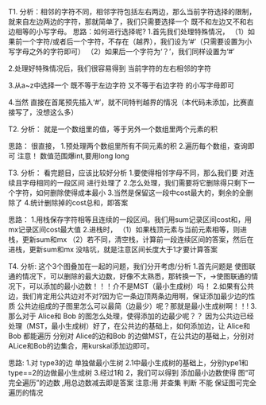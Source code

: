 T1.
分析：相邻的字符不同，相邻字符包括左右两边，那么当前字符选择的限制，就来自左边两边的字符，那就简单了，我们只需要选择一个 既不和左边又不和右边相等的小写字母。
思路：如何进行选择呢?
1.首先我们处理特殊情况，
（1）如果前一个字符/或者后一个字符，不存在（越界），我们设为‘#’（只需要设置为小写字母之外的字符即可）
（2）如果后一个字符为‘？’，我们同样设置为‘#’

2.处理好特殊情况后，我们很容易得到 当前字符的左右相邻的字符

3.从a~z中选择一个 既不等于左边字符 又不等于右边字符 的小写字母即可

4.当然 直接在首尾预先插入‘#’，就不同特判越界的情况（本代码未添加，比赛直接写了，没想这么多）



T2.
分析：
就是一个数组里的值，等于另外一个数组里两个元素的积

思路：
很直接，
1.预处理两个数组里所有不同元素的积
2.遍历每个数组，查询即可
注意！
数值范围爆int,要用long long

T3.
分析：
看完题目，应该比较好分析
1.要使得相邻字母不同，那么我们要 对连续且字母相同的一段区间 进行处理了
2.怎么处理，我们需要将它删除得只剩下一个字符，如何删除使得成本最小
3.当然是保留这一段中cost最大的，剩余的全删除了
4.统计删除掉的cost总和，即答案

思路：
1.用栈保存字符相等且连续的一段区间。我们用sum记录区间cost和，用mx记录区间cost最大值
2.进栈时，
（1）如果栈顶元素与当前元素相等，则进栈，更新sum和mx
（2）若不同，清空栈，计算前一段连续区间的答案，然后在进栈，更新sum和mx
没啥坑，就是注意区间长度大于1才要计算答案


T4.
分析:
这个3个图叠加在一起的问题，我们分开考虑/分析
1.首先问题是 使图联通的情况下，可以删除的最大边数，好像不太熟悉，那转换一下，->使图联通的情况下，可以添加的最小边数！！！介不是MST（最小生成树）吗！
2.如果有公共边，我们肯定用公共边对不对?因为它一条边顶两条边用啊，保证添加最少边的性质
公共边组成的子图里怎么可以最简（边最少）呢？那就是最小生成树啊！！!
3.那么对于 Alice和 Bob 的图怎么处理，使得添加的边最少呢？？
因为公共边已经处理（MST，最小生成树）好了，在公共边的基础上，如何添加边，让 Alice和 Bob 都能遍历
分别对 Alice的边和Bob 的边做MST，在公共边的基础上，分别对ALice和Bob的边集合，用kurskal添加边即可。

思路:
1.对 type3的边 单独做最小生树
2.1中最小生成树的基础上，分别type1和type==2的边做最小生成树
3.经过1和 2，我们可以得到 添加最小边数使得 图“可完全遍历”的边数 ,用总边数减去即是答案
注意:用 并查集 判断 不能 保证图可完全遍历的情况
